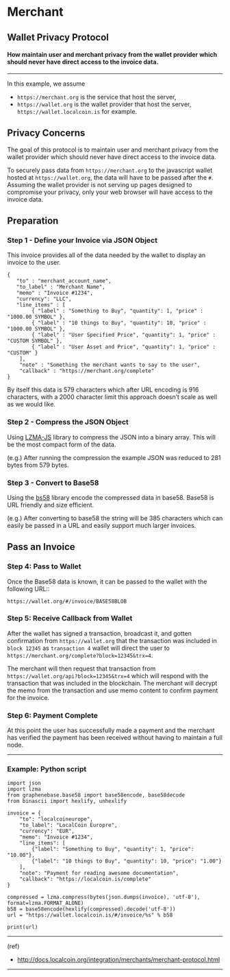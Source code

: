 # Merchant

## Wallet Privacy  Protocol
#### How maintain user and merchant privacy from the wallet provider which should never have direct access to the invoice data.

***

In this example, we assume

- `https://merchant.org`  is the service that host the server,
- `https://wallet.org`  is the wallet provider that host the server, `https://wallet.localcoin.is`  for example.

## Privacy Concerns

The goal of this protocol is to maintain user and merchant privacy from the wallet provider which should never have direct access to the invoice data.

To securely pass data from `https://merchant.org` to the javascript wallet hosted at `https://wallet.org`, the data will have to be passed after the `#`.
Assuming the wallet provider is not serving up pages designed to compromise your privacy, only your web browser will have access to the invoice data.


## Preparation

### Step 1 - Define your Invoice via JSON Object

This invoice provides all of the data needed by the wallet to display an invoice to the user.

    {
       "to" : "merchant_account_name",
       "to_label" : "Merchant Name",
       "memo" : "Invoice #1234",
       "currency": "LLC",
       "line_items" : [
            { "label" : "Something to Buy", "quantity": 1, "price" : "1000.00 SYMBOL" },
            { "label" : "10 things to Buy", "quantity": 10, "price" : "1000.00 SYMBOL" },
            { "label" : "User Specified Price", "quantity": 1, "price" : "CUSTOM SYMBOL" },
            { "label" : "User Asset and Price", "quantity": 1, "price" : "CUSTOM" }
        ],
        "note" : "Something the merchant wants to say to the user",
        "callback" : "https://merchant.org/complete"
    }

By itself this data is 579 characters which after URL encoding is 916 characters, with a 2000 character limit this approach doesn’t scale as well as we would like.

### Step 2 - Compress the JSON Object

Using [LZMA-JS](https://github.com/nmrugg/LZMA-JS/) library to compress the JSON into a binary array. This will be the most compact form of the data.

(e.g.) After running the compression the example JSON was reduced to 281 bytes from 579 bytes.

### Step 3 - Convert to Base58

Using the [bs58](http://cryptocoinjs.com/modules/misc/bs58/) library encode the compressed data in base58. Base58 is URL friendly and size efficient.

(e.g.) After converting to base58 the string will be 385 characters which can easily be passed in a URL and easily support much larger invoices.

## Pass an Invoice

### Step 4: Pass to Wallet

Once the Base58 data is known, it can be passed to the wallet with the following URL::

    https://wallet.org/#/invoice/BASE58BLOB

### Step 5: Receive Callback from Wallet

After the wallet has signed a transaction, broadcast it, and gotten confirmation from `https://wallet.org` that the transaction was included in `block 12345` as `transaction 4` wallet will direct the user to `https://merchant.org/complete?block=12345&trx=4`.

The merchant will then request that transaction from `https://wallet.org/api?block=12345&trx=4` which will respond with the transaction that was included in the blockchain. The merchant will decrypt the memo from the transaction and use memo content to confirm payment for the invoice.

### Step 6: Payment Complete

At this point the user has successfully made a payment and the merchant has verified the payment has been received without having to maintain a full node.

***

### Example: Python script

    import json
    import lzma
    from graphenebase.base58 import base58encode, base58decode
    from binascii import hexlify, unhexlify

    invoice = {
        "to": "localcoineurope",
        "to_label": "LocalCoin Europre",
        "currency": "EUR",
        "memo": "Invoice #1234",
        "line_items": [
            {"label": "Something to Buy", "quantity": 1, "price": "10.00"},
            {"label": "10 things to Buy", "quantity": 10, "price": "1.00"}
        ],
        "note": "Payment for reading awesome documentation",
        "callback": "https://localcoin.is/complete"
    }

    compressed = lzma.compress(bytes(json.dumps(invoice), 'utf-8'), format=lzma.FORMAT_ALONE)
    b58 = base58encode(hexlify(compressed).decode('utf-8'))
    url = "https://wallet.localcoin.is/#/invoice/%s" % b58

    print(url)

***

(ref)
- http://docs.localcoin.org/integration/merchants/merchant-protocol.html

***
